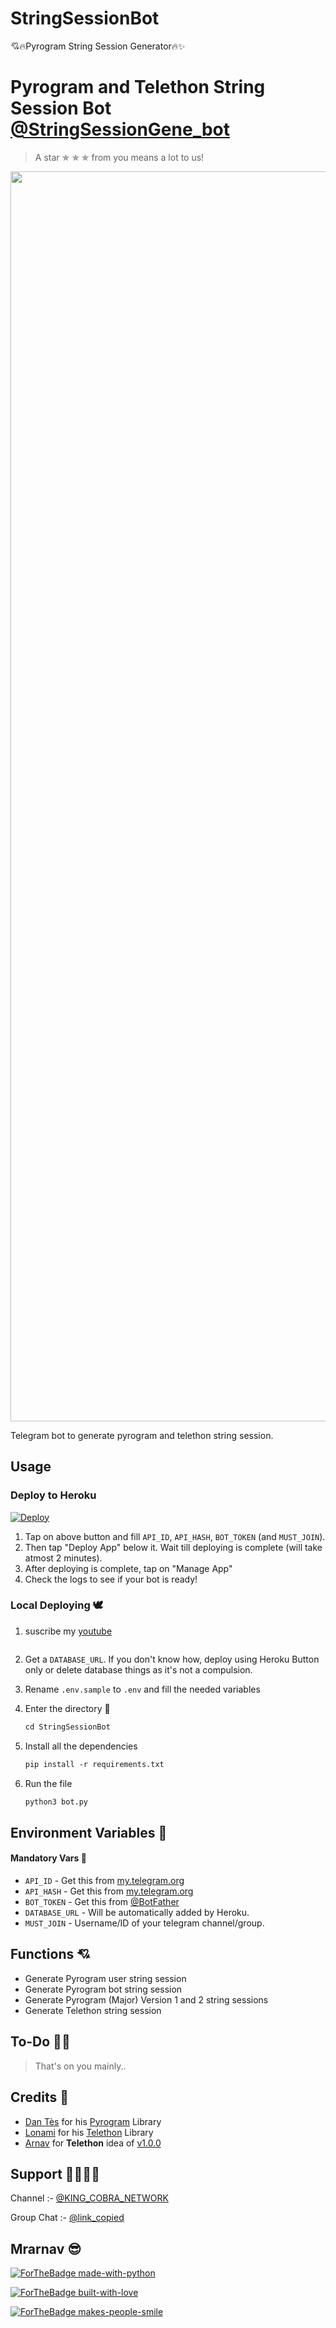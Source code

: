 # StringSessionBot
💘🔥Pyrogram String Session Generator🔥✨
# Pyrogram and Telethon String Session Bot [@StringSessionGene_bot](https://t.me/StringSessionGene_bot)

> A star ✯ ✯ ✯ from you means a lot to us!

<p align="center"><a href="https://e2share.in/jemn"><img src="https://te.legra.ph/file/99d198db8c5f58c52bd9e.jpg" width="2000"></a></p>

Telegram bot to generate pyrogram and telethon string session.


## Usage

### Deploy to Heroku

[![Deploy](https://www.herokucdn.com/deploy/button.svg)](https://heroku.com/deploy?template=https://github.com/Xdarnav/StringSessionBot)

1. Tap on above button and fill `API_ID`, `API_HASH`, `BOT_TOKEN` (and `MUST_JOIN`).
2. Then tap "Deploy App" below it. Wait till deploying is complete (will take atmost 2 minutes).
3. After deploying is complete, tap on "Manage App"
4. Check the logs to see if your bot is ready!

### Local Deploying 🕊️

1. suscribe my [youtube](https://youtube.com/channel/UCUw4ZmMC_H2SYdcka9teJ7A)
   ```
2. Get a `DATABASE_URL`. If you don't know how, deploy using Heroku Button only or delete database things as it's not a compulsion.
   
3. Rename `.env.sample` to `.env` and fill the needed variables

4. Enter the directory 🐊
   ```markdown
   cd StringSessionBot
   ```

5. Install all the dependencies
   ```markdown
   pip install -r requirements.txt
   ```

6. Run the file
   ```markdown
   python3 bot.py
   ```

## Environment Variables 🐢

#### Mandatory Vars 👻

- `API_ID` - Get this from [my.telegram.org](https://my.telegram.org/auth)
- `API_HASH` - Get this from [my.telegram.org](https://my.telegram.org/auth)
- `BOT_TOKEN` - Get this from [@BotFather](https://t.me/BotFather)
- `DATABASE_URL` - Will be automatically added by Heroku.
- `MUST_JOIN` - Username/ID of your telegram channel/group.

## Functions 💘

- Generate Pyrogram user string session
- Generate Pyrogram bot string session
- Generate Pyrogram (Major) Version 1 and 2 string sessions
- Generate Telethon string session


## To-Do 👩‍🚒

> That's on you mainly..

## Credits 👼

- [Dan Tès](https://e2share.in/brRTh) for his [Pyrogram](https://docs.pyrogram.org) Library
- [Lonami](https://e2share.in/NYIPn1) for his [Telethon](https://docs.telethon.dev) Library 
- [Arnav](https://t.me/cutearnav143) for **Telethon** idea of [v1.0.0](https://e2share.in/jemn/commit/48e06bb6d9ed156797ef4bc0dab88820fef948f3)

## Support 🧛‍♂️🧛‍♀️

Channel :- [@KING_COBRA_NETWORK](https://t.me/KING_COBRA_NETWORK)

Group Chat :- [@link_copied](https://t.me/link_copied)

## Mrarnav 😎

[![ForTheBadge made-with-python](http://ForTheBadge.com/images/badges/made-with-python.svg)](https://e2share.in/4bcEY)

[![ForTheBadge built-with-love](http://ForTheBadge.com/images/badges/built-with-love.svg)](https://e2share.in/xOAB)

[![ForTheBadge makes-people-smile](http://ForTheBadge.com/images/badges/makes-people-smile.svg)](https://e2share.in/xOAB)
